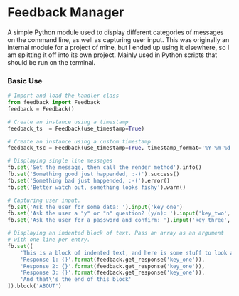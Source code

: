 # Feedback Manager

A simple Python module used to display different categories of messages on the command line, as well as capturing user input. This was originally an internal module for a project of mine, but I ended up using it elsewhere, so I am splitting it off into its own project. Mainly used in Python scripts that should be run on the terminal.

### Basic Use
```python
# Import and load the handler class
from feedback import Feedback
feedback = Feedback()

# Create an instance using a timestamp
feedback_ts  = Feedback(use_timestamp=True)

# Create an instance using a custom timestamp
feedback_tsc = Feedback(use_timestamp=True, timestamp_format='%Y-%m-%d %H:%M:%S')

# Displaying single line messages
fb.set('Set the message, then call the render method').info()
fb.set('Something good just happended, :-)').success()
fb.set('Something bad just happended, :-(').error()
fb.set('Better watch out, something looks fishy').warn()

# Capturing user input.
fb.set('Ask the user for some data: ').input('key_one')
fb.set('Ask the user a "y" or "n" question? (y/n): ').input('key_two', yes_no=True)
fb.set('Ask the user for a password and confirm: ').input('key_three', secure=True, confirm=True)

# Displaying an indented block of text. Pass an array as an argument
# with one line per entry.
fb.set([
    'This is a block of indented text, and here is some stuff to look at:',
    'Response 1: {}'.format(feedback.get_response('key_one')),
    'Response 2: {}'.format(feedback.get_response('key_one')),
    'Response 3: {}'.format(feedback.get_response('key_one')),
    'And that\'s the end of this block'
]).block('ABOUT')
```